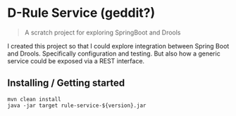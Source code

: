 # D-Rule Service (geddit?)
> A scratch project for exploring SpringBoot and Drools

I created this project so that I could explore integration between Spring Boot and Drools. Specifically configuration
and testing. But also how a generic service could be exposed via a REST interface.

## Installing / Getting started

```shell
mvn clean install
java -jar target rule-service-${version}.jar
```
